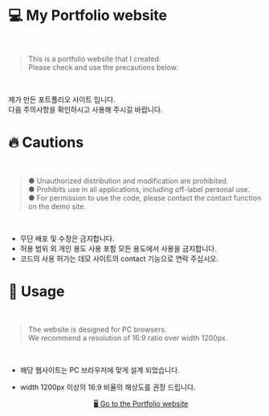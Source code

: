 # 💻 My Portfolio website
<br/>

> This is a portfolio website that I created. <br> Please check and use the precautions below.

<br/>

제가 만든 포트폴리오 사이트 입니다. <br> 다음 주의사항을 확인하시고 사용해 주시길 바랍니다.

# 🔥 Cautions
<br/>

>● Unauthorized distribution and modification are prohibited.<br> ● Prohibits use in all applications, including off-label personal use.<br> ● For permission to use the code, please contact the contact function on the demo site.

<br/>

- 무단 배포 및 수정은 금지합니다.<br>
- 허용 범위 외 개인 용도 사용 포함 모든 용도에서 사용을 금지합니다.<br>
- 코드의 사용 허가는 데모 사이트의 contact 기능으로 연락 주십시오.

# 🎯 Usage
<br/>

> The website is designed for PC browsers. <br> We recommend a resolution of 16:9 ratio over width 1200px.

<br/>

- 해당 웹사이트는 PC 브라우저에 맞게 설계 되었습니다.
- width 1200px 이상의 16:9 비율의 해상도를 권장 드립니다.

  <p align="middle">
  <a href="https://jejukim99.github.io/jejuKIM.github.io/">🖥️ Go to the Portfolio website</a>
</p>
